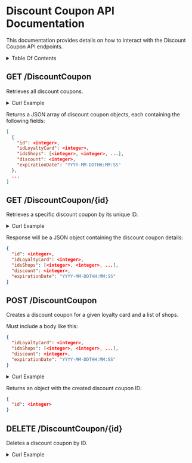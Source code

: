 # Discount Coupon API Documentation <!-- omit in toc -->

This documentation provides details on how to interact with the Discount Coupon API endpoints.

<details>
<summary>Table Of Contents</summary>

- [GET /DiscountCoupon](#get-discountcoupon)
- [GET /DiscountCoupon/{id}](#get-discountcouponid)
- [POST /DiscountCoupon](#post-discountcoupon)
- [DELETE /DiscountCoupon/{id}](#delete-discountcouponid)

</details>

## GET /DiscountCoupon

Retrieves all discount coupons.

<details>
<summary>Curl Example</summary>

```bash
curl -X 'GET' \
  'http://ec2-3-221-149-118.compute-1.amazonaws.com:8080/DiscountCoupon' \
  -H 'accept: application/json'
```

> In this example, the EC2 instance is accessed via its public DNS name `ec2-3-221-149-118.compute-1.amazonaws.com` on port `8080`. Replace this with your actual instance address if different.

</details>

Returns a JSON array of discount coupon objects, each containing the following fields:

```json
[
  {
    "id": <integer>,
    "idLoyaltyCard": <integer>,
    "idsShops": [<integer>, <integer>, ...],
    "discount": <integer>,
    "expirationDate": "YYYY-MM-DDTHH:MM:SS"
  },
  ...
]
```

## GET /DiscountCoupon/{id}

Retrieves a specific discount coupon by its unique ID.

<details>
<summary>Curl Example</summary>

```bash
curl -X 'GET' \
  'http://ec2-3-221-149-118.compute-1.amazonaws.com:8080/DiscountCoupon/{id}' \
  -H 'accept: application/json'
```

> In this example, the EC2 instance is accessed via its public DNS name `ec2-3-221-149-118.compute-1.amazonaws.com` on port `8080`. Replace this with your actual instance address if different.

</details>

Response will be a JSON object containing the discount coupon details:

```json
{
  "id": <integer>,
  "idLoyaltyCard": <integer>,
  "idsShops": [<integer>, <integer>, ...],
  "discount": <integer>,
  "expirationDate": "YYYY-MM-DDTHH:MM:SS"
}
```

## POST /DiscountCoupon

Creates a discount coupon for a given loyalty card and a list of shops.

Must include a body like this:

```json
{
  "idLoyaltyCard": <integer>,
  "idsShops": [<integer>, <integer>, ...],
  "discount": <integer>,
  "expirationDate": "YYYY-MM-DDTHH:MM:SS"
}
```

<details>
<summary>Curl Example</summary>

```bash
curl -X 'POST' \
  'http://ec2-3-221-149-118.compute-1.amazonaws.com:8080/DiscountCoupon' \
  -H 'accept: application/json' \
  -H 'Content-Type: application/json' \
  -d '{
    "idLoyaltyCard": 1,
    "idsShops": [1, 2, 3],
    "discount": 20,
    "expirationDate": "2022-03-10T12:15:50"
}'
```

> In this example, the EC2 instance is accessed via its public DNS name `ec2-3-221-149-118.compute-1.amazonaws.com` on port `8080`. Replace this with your actual instance address if different.

</details>

Returns an object with the created discount coupon ID:

```json
{
  "id": <integer>
}
```

## DELETE /DiscountCoupon/{id}

Deletes a discount coupon by ID.

<details>
<summary>Curl Example</summary>

```bash
curl -X 'DELETE' \
  'http://ec2-3-221-149-118.compute-1.amazonaws.com:8080/DiscountCoupon/{id}' \
  -H 'accept: application/json'
```

> In this example, the EC2 instance is accessed via its public DNS name `ec2-3-221-149-118.compute-1.amazonaws.com` on port `8080`. Replace this with your actual instance address if different.

</details>
